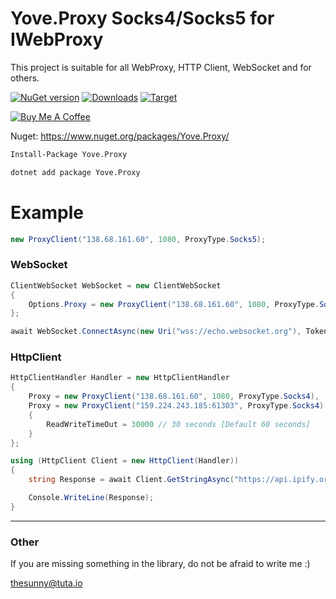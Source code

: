# Yove.Proxy Socks4/Socks5 for IWebProxy

This project is suitable for all WebProxy, HTTP Client, WebSocket and for others.

[![NuGet version](https://badge.fury.io/nu/Yove.Proxy.svg)](https://badge.fury.io/nu/Yove.Proxy)
[![Downloads](https://img.shields.io/nuget/dt/Yove.Proxy.svg)](https://www.nuget.org/packages/Yove.Proxy)
[![Target](https://img.shields.io/badge/.NET%20Standard-2.0-green.svg)](https://docs.microsoft.com/ru-ru/dotnet/standard/net-standard)

<a href="https://www.buymeacoffee.com/3ZEnINLSR" target="_blank"><img src="https://www.buymeacoffee.com/assets/img/custom_images/orange_img.png" alt="Buy Me A Coffee" style="height: auto !important;width: auto !important;" ></a>

Nuget: https://www.nuget.org/packages/Yove.Proxy/

```sh
Install-Package Yove.Proxy
```
```sh
dotnet add package Yove.Proxy
```

# Example

```csharp
new ProxyClient("138.68.161.60", 1080, ProxyType.Socks5);
```

### WebSocket

```csharp
ClientWebSocket WebSocket = new ClientWebSocket
{
    Options.Proxy = new ProxyClient("138.68.161.60", 1080, ProxyType.Socks4)
};

await WebSocket.ConnectAsync(new Uri("wss://echo.websocket.org"), TokenSource.Token);
```

### HttpClient

```csharp
HttpClientHandler Handler = new HttpClientHandler
{
    Proxy = new ProxyClient("138.68.161.60", 1080, ProxyType.Socks4),
    Proxy = new ProxyClient("159.224.243.185:61303", ProxyType.Socks4)
    {
        ReadWriteTimeOut = 30000 // 30 seconds [Default 60 seconds]
    }
};

using (HttpClient Client = new HttpClient(Handler))
{
    string Response = await Client.GetStringAsync("https://api.ipify.org/?format=json");

    Console.WriteLine(Response);
}
```
___

### Other

If you are missing something in the library, do not be afraid to write me :)

<thesunny@tuta.io>
